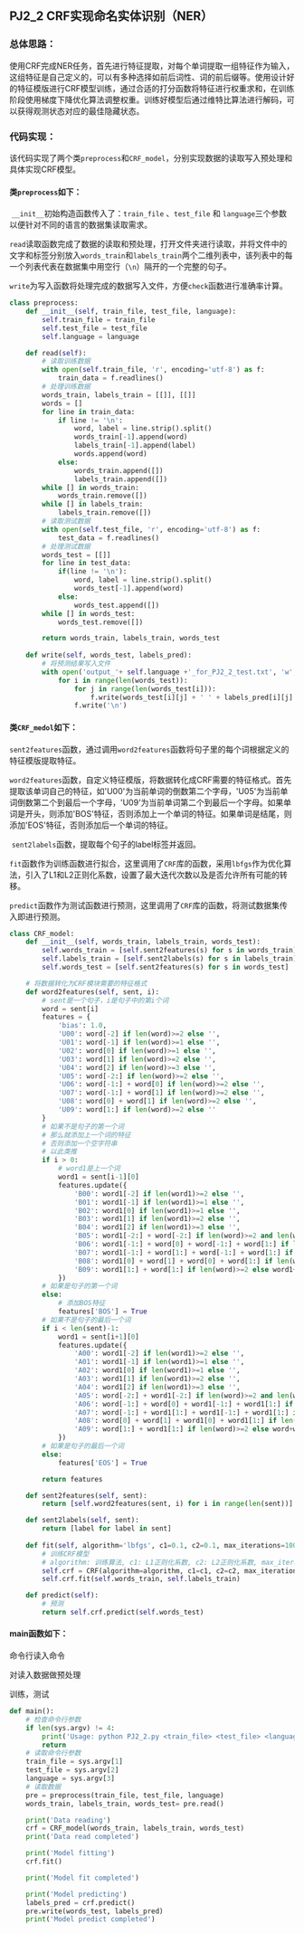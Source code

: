 ## PJ2_2 CRF实现命名实体识别（NER）

### 总体思路：

使用CRF完成NER任务，首先进行特征提取，对每个单词提取一组特征作为输入，这组特征是自己定义的，可以有多种选择如前后词性、词的前后缀等。使用设计好的特征模版进行CRF模型训练，通过合适的打分函数将特征进行权重求和，在训练阶段使用梯度下降优化算法调整权重。训练好模型后通过维特比算法进行解码，可以获得观测状态对应的最佳隐藏状态。

### 代码实现：

该代码实现了两个类`preprocess`和`CRF_model`，分别实现数据的读取写入预处理和具体实现CRF模型。

#### 类`preprocess`如下：

​	`__init__`初始构造函数传入了：`train_file` 、`test_file` 和  `language`三个参数以便针对不同的语言的数据集读取需求。

​	`read`读取函数完成了数据的读取和预处理，打开文件夹进行读取，并将文件中的文字和标签分别放入`words_train`和`labels_train`两个二维列表中，该列表中的每一个列表代表在数据集中用空行（`\n`）隔开的一个完整的句子。

​	`write`为写入函数将处理完成的数据写入文件，方便`check`函数进行准确率计算。

```python
class preprocess:
    def __init__(self, train_file, test_file, language):
        self.train_file = train_file
        self.test_file = test_file
        self.language = language

    def read(self):
        # 读取训练数据
        with open(self.train_file, 'r', encoding='utf-8') as f:
            train_data = f.readlines()
        # 处理训练数据
        words_train, labels_train = [[]], [[]]
        words = []
        for line in train_data:
            if line != '\n':
                word, label = line.strip().split()
                words_train[-1].append(word)
                labels_train[-1].append(label)
                words.append(word)
            else:
                words_train.append([])
                labels_train.append([])
        while [] in words_train:
            words_train.remove([])
        while [] in labels_train:
            labels_train.remove([])
        # 读取测试数据
        with open(self.test_file, 'r', encoding='utf-8') as f:
            test_data = f.readlines()
        # 处理测试数据
        words_test = [[]]
        for line in test_data:
            if(line != '\n'):
                word, label = line.strip().split()
                words_test[-1].append(word)
            else:
                words_test.append([])
        while [] in words_test:
            words_test.remove([])

        return words_train, labels_train, words_test
    
    def write(self, words_test, labels_pred):
        # 将预测结果写入文件
        with open('output_'+ self.language +'_for_PJ2_2_test.txt', 'w', encoding='utf-8') as f:
            for i in range(len(words_test)):
                for j in range(len(words_test[i])):
                    f.write(words_test[i][j] + ' ' + labels_pred[i][j] + '\n')
                f.write('\n')
```

#### 类`CRF_medol`如下：

​	`sent2features`函数，通过调用`word2features`函数将句子里的每个词根据定义的特征模版提取特征。

​	`word2features`函数，自定义特征模版，将数据转化成CRF需要的特征格式。首先提取该单词自己的特征，如'U00'为当前单词的倒数第二个字母，'U05'为当前单词倒数第二个到最后一个字母，'U09'为当前单词第二个到最后一个字母。如果单词是开头，则添加'BOS'特征，否则添加上一个单词的特征。如果单词是结尾，则添加'EOS'特征，否则添加后一个单词的特征。

​	`sent2labels`函数，提取每个句子的label标签并返回。

​	`fit`函数作为训练函数进行拟合，这里调用了`CRF`库的函数，采用`lbfgs`作为优化算法，引入了L1和L2正则化系数，设置了最大迭代次数以及是否允许所有可能的转移。

​	`predict`函数作为测试函数进行预测，这里调用了`CRF`库的函数，将测试数据集传入即进行预测。

```python
class CRF_model:
    def __init__(self, words_train, labels_train, words_test):
        self.words_train = [self.sent2features(s) for s in words_train]
        self.labels_train = [self.sent2labels(s) for s in labels_train]
        self.words_test = [self.sent2features(s) for s in words_test]

    # 将数据转化为CRF模块需要的特征格式
    def word2features(self, sent, i):
        # sent是一个句子，i是句子中的第i个词
        word = sent[i]
        features = {
            'bias': 1.0,
            'U00': word[-2] if len(word)>=2 else '',
            'U01': word[-1] if len(word)>=1 else '',
            'U02': word[0] if len(word)>=1 else '',
            'U03': word[1] if len(word)>=2 else '',
            'U04': word[2] if len(word)>=3 else '',
            'U05': word[-2:] if len(word)>=2 else '',
            'U06': word[-1:] + word[0] if len(word)>=2 else '',
            'U07': word[-1:] + word[1] if len(word)>=2 else '',
            'U08': word[0] + word[1] if len(word)>=2 else '',
            'U09': word[1:] if len(word)>=2 else ''
        }
        # 如果不是句子的第一个词
        # 那么就添加上一个词的特征
        # 否则添加一个空字符串
        # 以此类推
        if i > 0:
            # word1是上一个词
            word1 = sent[i-1][0]
            features.update({
                'B00': word1[-2] if len(word1)>=2 else '',
                'B01': word1[-1] if len(word1)>=1 else '',
                'B02': word1[0] if len(word1)>=1 else '',
                'B03': word1[1] if len(word1)>=2 else '',
                'B04': word1[2] if len(word1)>=3 else '',
                'B05': word1[-2:] + word[-2:] if len(word)>=2 and len(word1)>=2 else '',
                'B06': word1[-1:] + word[0] + word[-1:] + word[1:] if len(word)>=2 else word1+word,
                'B07': word1[-1:] + word[1:] + word[-1:] + word[1:] if len(word)>=2 else word1+word,
                'B08': word1[0] + word[1] + word[0] + word[1:] if len(word)>=2 else word1+word,
                'B09': word1[1:] + word[1:] if len(word)>=2 else word1+word
            })
        # 如果是句子的第一个词
        else:
            # 添加BOS特征
            features['BOS'] = True
        # 如果不是句子的最后一个词
        if i < len(sent)-1:
            word1 = sent[i+1][0]
            features.update({
                'A00': word1[-2] if len(word1)>=2 else '',
                'A01': word1[-1] if len(word1)>=1 else '',
                'A02': word1[0] if len(word1)>=1 else '',
                'A03': word1[1] if len(word1)>=2 else '',
                'A04': word1[2] if len(word1)>=3 else '',
                'A05': word[-2:] + word1[-2:] if len(word)>=2 and len(word1)>=2 else '',
                'A06': word[-1:] + word[0] + word1[-1:] + word1[1:] if len(word)>=2 else word+word1,
                'A07': word[-1:] + word1[1:] + word1[-1:] + word1[1:] if len(word)>=2 else word+word1,
                'A08': word[0] + word[1] + word1[0] + word1[1:] if len(word)>=2 else word+word1,
                'A09': word[1:] + word1[1:] if len(word)>=2 else word+word1
            })
        # 如果是句子的最后一个词
        else:
            features['EOS'] = True

        return features

    def sent2features(self, sent):
        return [self.word2features(sent, i) for i in range(len(sent))]

    def sent2labels(self, sent):
        return [label for label in sent]
    
    def fit(self, algorithm='lbfgs', c1=0.1, c2=0.1, max_iterations=100, all_possible_transitions=True):
        # 训练CRF模型
        # algorithm: 训练算法, c1: L1正则化系数, c2: L2正则化系数, max_iterations: 最大迭代次数, all_possible_transitions: 是否允许所有可能的转移
        self.crf = CRF(algorithm=algorithm, c1=c1, c2=c2, max_iterations=max_iterations, all_possible_transitions=all_possible_transitions, verbose=True)
        self.crf.fit(self.words_train, self.labels_train)

    def predict(self):
        # 预测
        return self.crf.predict(self.words_test)
```

#### main函数如下：

命令行读入命令

对读入数据做预处理

训练，测试

```python
def main():
    # 检查命令行参数
    if len(sys.argv) != 4:
        print('Usage: python PJ2_2.py <train_file> <test_file> <language>')
        return   
    # 读取命令行参数
    train_file = sys.argv[1]
    test_file = sys.argv[2]
    language = sys.argv[3]
    # 读取数据
    pre = preprocess(train_file, test_file, language)
    words_train, labels_train, words_test= pre.read()

    print('Data reading')
    crf = CRF_model(words_train, labels_train, words_test)
    print('Data read completed')

    print('Model fitting')
    crf.fit()

    print('Model fit completed')

    print('Model predicting')
    labels_pred = crf.predict()
    pre.write(words_test, labels_pred)
    print('Model predict completed')
```

